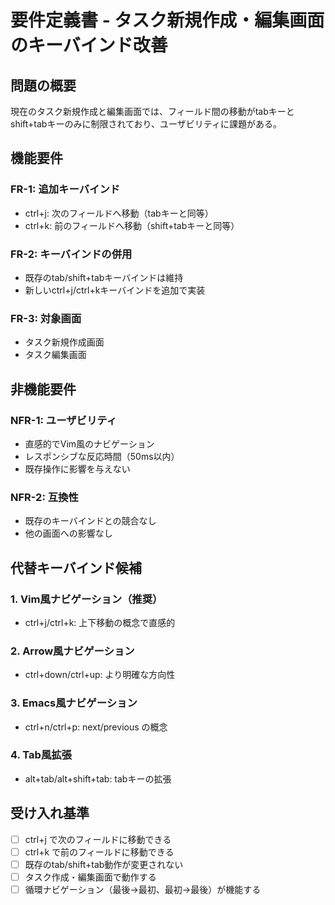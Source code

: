 # 要件定義書 - タスク新規作成・編集画面のキーバインド改善

## 問題の概要
現在のタスク新規作成と編集画面では、フィールド間の移動がtabキーとshift+tabキーのみに制限されており、ユーザビリティに課題がある。

## 機能要件

### FR-1: 追加キーバインド
- ctrl+j: 次のフィールドへ移動（tabキーと同等）
- ctrl+k: 前のフィールドへ移動（shift+tabキーと同等）

### FR-2: キーバインドの併用
- 既存のtab/shift+tabキーバインドは維持
- 新しいctrl+j/ctrl+kキーバインドを追加で実装

### FR-3: 対象画面
- タスク新規作成画面
- タスク編集画面

## 非機能要件

### NFR-1: ユーザビリティ
- 直感的でVim風のナビゲーション
- レスポンシブな反応時間（50ms以内）
- 既存操作に影響を与えない

### NFR-2: 互換性
- 既存のキーバインドとの競合なし
- 他の画面への影響なし

## 代替キーバインド候補

### 1. Vim風ナビゲーション（推奨）
- ctrl+j/ctrl+k: 上下移動の概念で直感的

### 2. Arrow風ナビゲーション
- ctrl+down/ctrl+up: より明確な方向性

### 3. Emacs風ナビゲーション
- ctrl+n/ctrl+p: next/previous の概念

### 4. Tab風拡張
- alt+tab/alt+shift+tab: tabキーの拡張

## 受け入れ基準
- [ ] ctrl+j で次のフィールドに移動できる
- [ ] ctrl+k で前のフィールドに移動できる
- [ ] 既存のtab/shift+tab動作が変更されない
- [ ] タスク作成・編集画面で動作する
- [ ] 循環ナビゲーション（最後→最初、最初→最後）が機能する